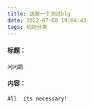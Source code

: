```yaml
---
title: 这是一个测试blg
date: 2022-07-08 19:04:43
tags: 初始分类
---
```


#### 标题：
    问问题

#### 内容：
    All  its necessary!

